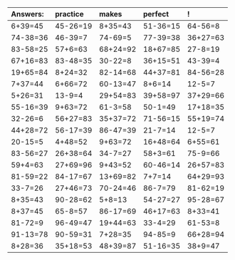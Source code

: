 | Answers: | practice | makes | perfect | ! |
| :--- | :--- | :--- | :--- | :--- |
| 6+39=45 | 45-26=19 | 8+35=43 | 51-36=15 | 64-56=8 | 
| 74-38=36 | 46-39=7 | 74-69=5 | 77-39=38 | 36+27=63 | 
| 83-58=25 | 57+6=63 | 68+24=92 | 18+67=85 | 27-8=19 | 
| 67+16=83 | 83-48=35 | 30-22=8 | 36+15=51 | 43-39=4 | 
| 19+65=84 | 8+24=32 | 82-14=68 | 44+37=81 | 84-56=28 | 
| 7+37=44 | 6+66=72 | 60-13=47 | 8+6=14 | 12-5=7 | 
| 5+26=31 | 13-9=4 | 29+54=83 | 39+58=97 | 37+29=66 | 
| 55-16=39 | 9+63=72 | 61-3=58 | 50-1=49 | 17+18=35 | 
| 32-26=6 | 56+27=83 | 35+37=72 | 71-56=15 | 55+19=74 | 
| 44+28=72 | 56-17=39 | 86-47=39 | 21-7=14 | 12-5=7 | 
| 20-15=5 | 4+48=52 | 9+63=72 | 16+48=64 | 6+55=61 | 
| 83-56=27 | 26+38=64 | 34-7=27 | 58+3=61 | 75-9=66 | 
| 59+4=63 | 27+69=96 | 9+43=52 | 60-46=14 | 26+57=83 | 
| 81-59=22 | 84-17=67 | 13+69=82 | 7+7=14 | 64+29=93 | 
| 33-7=26 | 27+46=73 | 70-24=46 | 86-7=79 | 81-62=19 | 
| 8+35=43 | 90-28=62 | 5+8=13 | 54-27=27 | 95-28=67 | 
| 8+37=45 | 65-8=57 | 86-17=69 | 46+17=63 | 8+33=41 | 
| 81-72=9 | 96-49=47 | 19+44=63 | 33-4=29 | 61-53=8 | 
| 91-13=78 | 90-59=31 | 7+28=35 | 94-85=9 | 66+28=94 | 
| 8+28=36 | 35+18=53 | 48+39=87 | 51-16=35 | 38+9=47 | 
